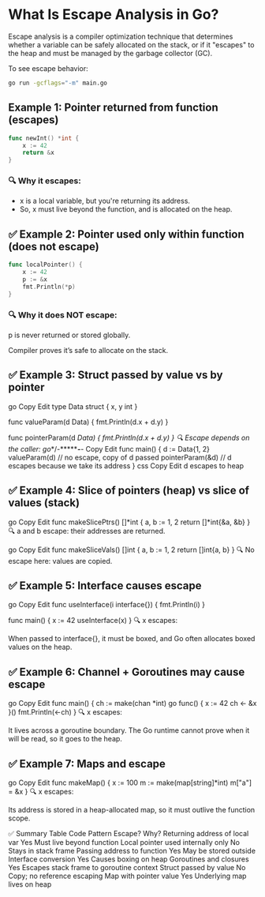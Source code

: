 # What Is Escape Analysis in Go?

Escape analysis is a compiler optimization technique that determines whether a variable can be safely allocated on the stack, or if it "escapes" to the heap and must be managed by the garbage collector (GC).

To see escape behavior:

```bash
go run -gcflags="-m" main.go
```
## Example 1: Pointer returned from function (escapes)
```go
func newInt() *int {
    x := 42
    return &x
}
```
### 🔍 Why it escapes:
- x is a local variable, but you're returning its address.
- So, x must live beyond the function, and is allocated on the heap.


## ✅ Example 2: Pointer used only within function (does not escape)
```go
func localPointer() {
    x := 42
    p := &x
    fmt.Println(*p)
}
```
### 🔍 Why it does NOT escape:
p is never returned or stored globally.

Compiler proves it’s safe to allocate on the stack.

## ✅ Example 3: Struct passed by value vs by pointer
go
Copy
Edit
type Data struct {
    x, y int
}

func valueParam(d Data) {
    fmt.Println(d.x + d.y)
}

func pointerParam(d *Data) {
    fmt.Println(d.x + d.y)
}
🔍 Escape depends on the caller:
go**/*-*********-***-
Copy
Edit
func main() {
    d := Data{1, 2}
    valueParam(d)   // no escape, copy of d passed
    pointerParam(&d) // d escapes because we take its address
}
css
Copy
Edit
d escapes to heap

## ✅ Example 4: Slice of pointers (heap) vs slice of values (stack)
go
Copy
Edit
func makeSlicePtrs() []*int {
    a, b := 1, 2
    return []*int{&a, &b}
}
🔍 a and b escape: their addresses are returned.

go
Copy
Edit
func makeSliceVals() []int {
    a, b := 1, 2
    return []int{a, b}
}
🔍 No escape here: values are copied.

## ✅ Example 5: Interface causes escape
go
Copy
Edit
func useInterface(i interface{}) {
    fmt.Println(i)
}

func main() {
    x := 42
    useInterface(x)
}
🔍 x escapes:

When passed to interface{}, it must be boxed, and Go often allocates boxed values on the heap.

## ✅ Example 6: Channel + Goroutines may cause escape
go
Copy
Edit
func main() {
    ch := make(chan *int)
    go func() {
        x := 42
        ch <- &x
    }()
    fmt.Println(<-ch)
}
🔍 x escapes:

It lives across a goroutine boundary. The Go runtime cannot prove when it will be read, so it goes to the heap.

## ✅ Example 7: Maps and escape
go
Copy
Edit
func makeMap() {
    x := 100
    m := make(map[string]*int)
    m["a"] = &x
}
🔍 x escapes:

Its address is stored in a heap-allocated map, so it must outlive the function scope.

✅ Summary Table
Code Pattern	Escape?	Why?
Returning address of local var	Yes	Must live beyond function
Local pointer used internally only	No	Stays in stack frame
Passing address to function	Yes	May be stored outside
Interface conversion	Yes	Causes boxing on heap
Goroutines and closures	Yes	Escapes stack frame to goroutine context
Struct passed by value	No	Copy; no reference escaping
Map with pointer value	Yes	Underlying map lives on heap


